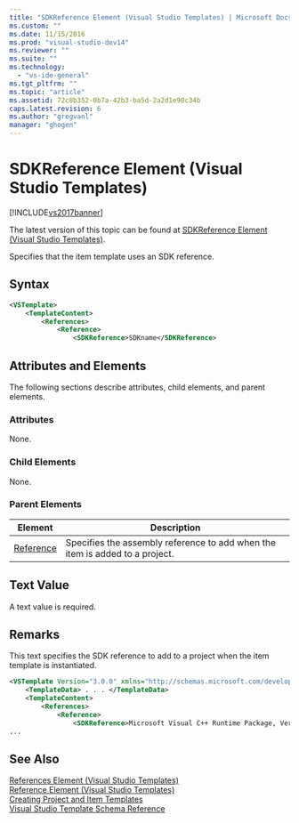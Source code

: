 ```yaml
---
title: "SDKReference Element (Visual Studio Templates) | Microsoft Docs"
ms.custom: ""
ms.date: 11/15/2016
ms.prod: "visual-studio-dev14"
ms.reviewer: ""
ms.suite: ""
ms.technology: 
  - "vs-ide-general"
ms.tgt_pltfrm: ""
ms.topic: "article"
ms.assetid: 72c8b352-0b7a-42b3-ba5d-2a2d1e90c34b
caps.latest.revision: 6
ms.author: "gregvanl"
manager: "ghogen"
---
```

# SDKReference Element (Visual Studio Templates)
[!INCLUDE[vs2017banner](../includes/vs2017banner.md)]

The latest version of this topic can be found at [SDKReference Element (Visual Studio Templates)](https://docs.microsoft.com/visualstudio/extensibility/sdkreference-element-visual-studio-templates).  
  
Specifies that the item template uses an SDK reference.  
  
## Syntax  
  
```xml  
<VSTemplate>      
    <TemplateContent>          
        <References>              
            <Reference>  
                <SDKReference>SDKname</SDKReference>  
```  
  
## Attributes and Elements  
 The following sections describe attributes, child elements, and parent elements.  
  
### Attributes  
 None.  
  
### Child Elements  
 None.  
  
### Parent Elements  
  
|Element|Description|  
|-------------|-----------------|  
|[Reference](../extensibility/reference-element-visual-studio-templates.md)|Specifies the assembly reference to add when the item is added to a project.|  
  
## Text Value  
 A text value is required.  
  
## Remarks  
 This text specifies the SDK reference to add to a project when the item template is instantiated.  
  
```xml  
<VSTemplate Version="3.0.0" xmlns="http://schemas.microsoft.com/developer/vstemplate/2005" Type="Item">   
    <TemplateData> . . . </TemplateData>   
    <TemplateContent>   
        <References>   
            <Reference>   
                <SDKReference>Microsoft Visual C++ Runtime Package, Version=11.0.0.0</SDKReference>  
...  
```  
  
## See Also  
 [References Element (Visual Studio Templates)](../extensibility/references-element-visual-studio-templates.md)   
 [Reference Element (Visual Studio Templates)](../extensibility/reference-element-visual-studio-templates.md)   
 [Creating Project and Item Templates](../ide/creating-project-and-item-templates.md)   
 [Visual Studio Template Schema Reference](../extensibility/visual-studio-template-schema-reference.md)

